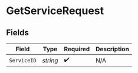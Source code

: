 # GetServiceRequest


## Fields

| Field              | Type               | Required           | Description        |
| ------------------ | ------------------ | ------------------ | ------------------ |
| `ServiceID`        | *string*           | :heavy_check_mark: | N/A                |